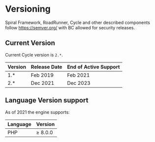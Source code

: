 # Versioning
Spiral Framework, RoadRunner, Cycle and other described components follow https://semver.org/ with BC allowed for security
releases.

## Current Version
Current Cycle version is `2.*`.

Version  | Release Date | End of Active Support
---      | ---          | ---
1.*      | Feb 2019     | Feb 2021
2.*      | Dec 2021     | Dec 2023

## Language Version support
As of 2021 the engine supports:

Language | Version
---      | ---
PHP      | ≥ 8.0.0
